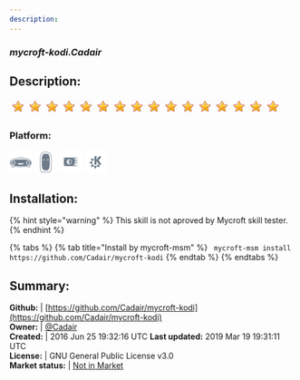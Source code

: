 ```yaml
---
description: 
---
```


### _mycroft-kodi.Cadair_  
## Description:  
  
![](../.gitbook/assets/star.png)![](../.gitbook/assets/star.png)![](../.gitbook/assets/star.png)![](../.gitbook/assets/star.png)![](../.gitbook/assets/star.png)![](../.gitbook/assets/star.png)![](../.gitbook/assets/star.png)![](../.gitbook/assets/star.png)![](../.gitbook/assets/star.png)![](../.gitbook/assets/star.png)![](../.gitbook/assets/star.png)![](../.gitbook/assets/star.png)![](../.gitbook/assets/star.png)![](../.gitbook/assets/star.png)![](../.gitbook/assets/star.png)![](../.gitbook/assets/star.png)  
### Platform:  
 ![Mark I](../.gitbook/assets/mark-1-icon.png)  ![Mark II](../.gitbook/assets/mark-2-icon.png)  ![Picroft](../.gitbook/assets/picroft-icon.png)  ![plasmoid](../.gitbook/assets/kde.png)   
  
## Installation:  
{% hint style="warning" %}
This skill is not aproved by Mycroft skill tester.
{% endhint %}
    
{% tabs %}
{% tab title="Install by mycroft-msm" %}
``` mycroft-msm install https://github.com/Cadair/mycroft-kodi```
{% endtab %}
  {% endtabs %}
    
## Summary:  
**Github:** | [https://github.com/Cadair/mycroft-kodi](https://github.com/Cadair/mycroft-kodi)  
**Owner:** | [@Cadair](https://github.com/Cadair)  
**Created:** | 2016 Jun 25 19:32:16 UTC  **Last updated:** 2019 Mar 19 19:31:11 UTC  
**License:** | GNU General Public License v3.0  
**Market status:** | [Not in Market](https://market.mycroft.ai/skill/)  
